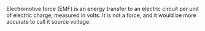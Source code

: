 Electromotive force (EMF) is an energy transfer to an electric circuit per unit of electric charge, measured in volts. 
It is not a force, and it would be more accurate to call it source voltage.